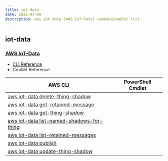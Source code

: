 ```yaml
---
title: iot-data
date: 2022-07-09
description: aws iot-data (AWS IoT-Data) command/cmdlet list.
---
```


## iot-data

### [AWS IoT-Data](https://aws.amazon.com/iot/)

* [CLI Reference](https://docs.aws.amazon.com/cli/latest/reference/iot-data/index.html)
* Cmdlet Reference

|AWS CLI|PowerShell Cmdlet|
|----|----|
|[aws iot-data delete-thing-shadow](https://docs.aws.amazon.com/cli/latest/reference/iot-data/delete-thing-shadow.html)||
|[aws iot-data get-retained-message](https://docs.aws.amazon.com/cli/latest/reference/iot-data/get-retained-message.html)||
|[aws iot-data get-thing-shadow](https://docs.aws.amazon.com/cli/latest/reference/iot-data/get-thing-shadow.html)||
|[aws iot-data list-named-shadows-for-thing](https://docs.aws.amazon.com/cli/latest/reference/iot-data/list-named-shadows-for-thing.html)||
|[aws iot-data list-retained-messages](https://docs.aws.amazon.com/cli/latest/reference/iot-data/list-retained-messages.html)||
|[aws iot-data publish](https://docs.aws.amazon.com/cli/latest/reference/iot-data/publish.html)||
|[aws iot-data update-thing-shadow](https://docs.aws.amazon.com/cli/latest/reference/iot-data/update-thing-shadow.html)||

